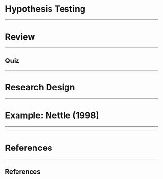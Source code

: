 # Hypothesis Testing

---

# Review

---

## Quiz

---

# Research Design 

---

# Example: Nettle (1998)

---



---



# References

---

## References


<div id = "refs">




</div>